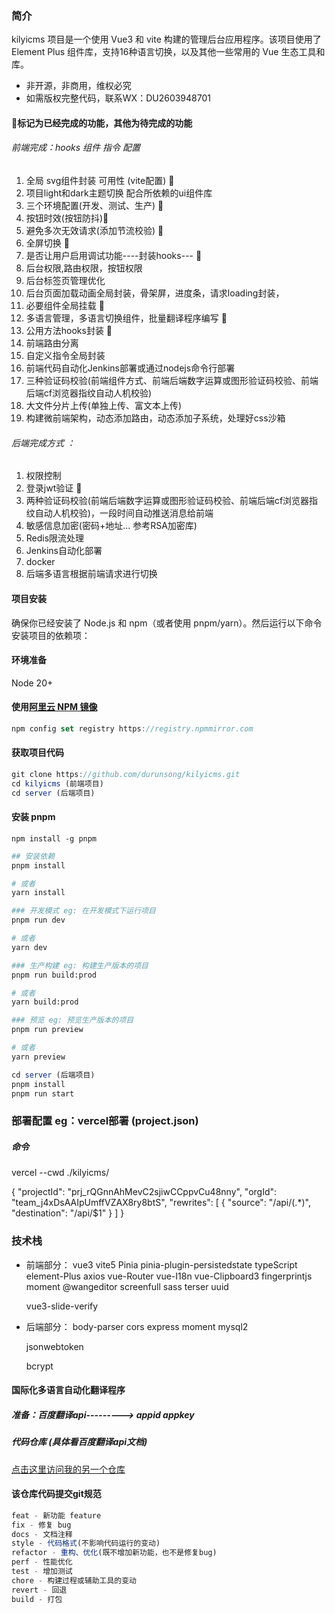 ### 简介

kilyicms 项目是一个使用 Vue3 和 vite 构建的管理后台应用程序。该项目使用了 Element Plus 组件库，支持16种语言切换，以及其他一些常用的 Vue 生态工具和库。

- 非开源，非商用，维权必究
- 如需版权完整代码，联系WX：DU2603948701

#### 🎈标记为已经完成的功能，其他为待完成的功能
###### 前端完成：hooks 组件  指令 配置 
1. 全局 svg组件封装 可用性 (vite配置) 🎈
2. 项目light和dark主题切换 配合所依赖的ui组件库
3. 三个环境配置(开发、测试、生产) 🎈
4. 按钮时效(按钮防抖)🎈
5. 避免多次无效请求(添加节流校验) 🎈
6. 全屏切换 🎈
7. 是否让用户启用调试功能----封装hooks--- 🎈
8. 后台权限,路由权限，按钮权限
9. 后台标签页管理优化
10. 后台页面加载动画全局封装，骨架屏，进度条，请求loading封装，
11. 必要组件全局挂载 🎈
12. 多语言管理，多语言切换组件，批量翻译程序编写 🎈
13. 公用方法hooks封装 🎈
14. 前端路由分离
15. 自定义指令全局封装
16. 前端代码自动化Jenkins部署或通过nodejs命令行部署
17. 三种验证码校验(前端组件方式、前端后端数字运算或图形验证码校验、前端后端cf浏览器指纹自动人机校验)
18. 大文件分片上传(单独上传、富文本上传)
19. 构建微前端架构，动态添加路由，动态添加子系统，处理好css沙箱

###### 后端完成方式 ：

1. 权限控制
2. 登录jwt验证 🎈
3. 两种验证码校验(前端后端数字运算或图形验证码校验、前端后端cf浏览器指纹自动人机校验)，一段时间自动推送消息给前端
4. 敏感信息加密(密码+地址... 参考RSA加密库) 
5. Redis限流处理
6. Jenkins自动化部署
7. docker
8. 后端多语言根据前端请求进行切换

#### 项目安装

确保你已经安装了 Node.js 和 npm（或者使用 pnpm/yarn）。然后运行以下命令安装项目的依赖项：

#### 环境准备

Node 20+

#### 使用[阿里云 NPM 镜像](https://www.npmmirror.com/)

```js
npm config set registry https://registry.npmmirror.com
```

#### 获取项目代码

```js
git clone https://github.com/durunsong/kilyicms.git
cd kilyicms (前端项目)
cd server (后端项目)
```

#### 安装 pnpm

```
npm install -g pnpm
```
```bash
## 安装依赖
pnpm install

# 或者
yarn install

### 开发模式 eg: 在开发模式下运行项目
pnpm run dev

# 或者
yarn dev

### 生产构建 eg: 构建生产版本的项目
pnpm run build:prod

# 或者
yarn build:prod

### 预览 eg: 预览生产版本的项目
pnpm run preview

# 或者
yarn preview
```

```js
cd server (后端项目)
pnpm install
pnpm run start
```

###  部署配置  eg：vercel部署 (project.json)
##### 命令
vercel --cwd ./kilyicms/

{
  "projectId": "prj_rQGnnAhMevC2sjiwCCppvCu48nny",
  "orgId": "team_j4xDsAAIpUmffVZAX8ry8btS",
  "rewrites": [
    { "source": "/api/(.*)", "destination": "/api/$1" }
  ]
}


### 技术栈

- 前端部分：
  vue3
  vite5
  Pinia
  pinia-plugin-persistedstate
  typeScript
  element-Plus
  axios
  vue-Router
  vue-I18n
  vue-Clipboard3
  fingerprintjs
  moment
  @wangeditor
  screenfull
  sass
  terser
  uuid

  vue3-slide-verify

- 后端部分：
  body-parser
  cors
  express
  moment
  mysql2

  jsonwebtoken

  bcrypt


#### 国际化多语言自动化翻译程序
##### 准备：百度翻译api---------> appid appkey
##### 代码仓库 (具体看百度翻译api文档)

[点击这里访问我的另一个仓库](https://github.com/durunsong/Baidu-trans.git)


#### 该仓库代码提交git规范
```js
feat - 新功能 feature
fix - 修复 bug
docs - 文档注释
style - 代码格式(不影响代码运行的变动)
refactor - 重构、优化(既不增加新功能，也不是修复bug)
perf - 性能优化
test - 增加测试
chore - 构建过程或辅助工具的变动
revert - 回退
build - 打包
```
